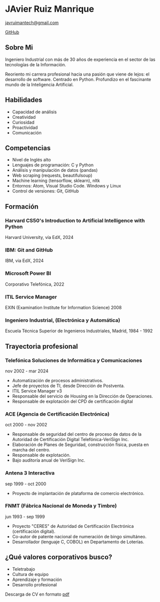 <link rel="stylesheet" href="css/styles2.css">

# JAvier Ruiz Manrique

javruimantech@gmail.com

[GitHub](https://github.com/javrui)

## Sobre Mi

Ingeniero Industrial con más de 30 años de experiencia en el sector de las tecnologías de la Información.

Reoriento mi carrera profesional hacia una pasión que viene de lejos: el desarrollo de software. Centrado en Python. Profundizo en el fascinante mundo de la Inteligencia Artificial.

## Habilidades

- Capacidad de análisis
- Creatividad
- Curiosidad
- Proactividad
- Comunicación

## Competencias

- Nivel de Inglés alto
- Lenguajes de programación: C y Python
- Análisis y manipulación de datos (pandas)
- Web scraping (requests, beautifulsoup)
- Machine learning (tensorflow, sklearn), nltk
- Entornos: Atom, Visual Studio Code. Windows y Linux
- Control de versiones: Git, GitHub

## Formación

### Harvard CS50's Introduction to Artificial Intelligence with Python
Harvard University, vía EdX, 2024

### IBM: Git and GitHub
IBM, via EdX, 2024

### Microsoft Power BI
Corporativo Telefónica, 2022

### ITIL Service Manager
EXIN (Examination Institute for Information Science) 2008

### Ingeniero Industrial, (Electrónica y Automática)
Escuela Técnica Superior de Ingenieros Industriales, Madrid, 1984 - 1992

## Trayectoria profesional

### Telefónica Soluciones de Informática y Comunicaciones
nov 2002 - mar 2024

- Automatización de procesos administrativos.
- Jefe de proyectos de TI, desde Dirección de Postventa.
- ITIL Service Manager v3
- Responsable del servicio de Housing en la Dirección de Operaciones.
- Responsable de explotación del CPD de certificación digital

### ACE (Agencia de Certificación Electrónica)
oct 2000 - nov 2002

- Responsable de seguridad del centro de proceso de datos de la Autoridad de Certificación Digital Telefónica-VeriSign Inc.
- Elaboración de Planes de Seguridad, construcción física, puesta en marcha del centro.
- Responsable de explotación.
- Bajo auditoría anual de VeriSign Inc.

### Antena 3 Interactiva
sep 1999 - oct 2000

- Proyecto de implantación de plataforma de comercio electrónico.

### FNMT (Fábrica Nacional de Moneda y Timbre)
jun 1993 - sep 1999

- Proyecto "CERES" de Autoridad de Certificación Electrónica (certificación digital).
- Co-autor de patente nacional de numeración de bingo simultáneo.
- Desarrollador (lenguaje C, COBOL) en Departamento de Loterías.

## ¿Qué valores corporativos busco?

- Teletrabajo
- Cultura de equipo
- Aprendizaje y formación
- Desarrollo profesional

Descarga de CV en formato [pdf](CV.pdf)